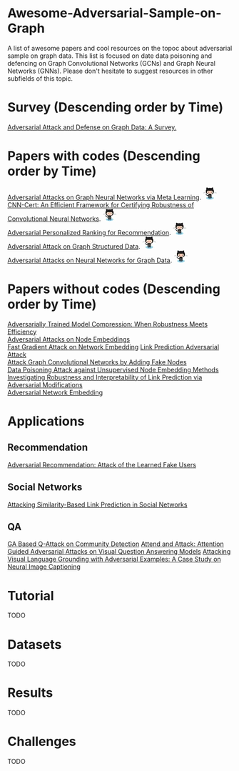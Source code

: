# Awesome-Adversarial-Sample-on-Graph
A list of awesome papers and cool resources on the topoc about adversarial sample on graph data. This list is focused on date data poisoning and defencing on Graph Convolutional Networks (GCNs) and Graph Neural Networks (GNNs). Please don't hesitate to suggest resources in other subfields of this topic.

# Survey (Descending order by Time)
[Adversarial Attack and Defense on Graph Data: A Survey.](https://arxiv.org/abs/1812.10528)  

# Papers with codes (Descending order by Time)
[Adversarial Attacks on Graph Neural Networks via Meta Learning](https://arxiv.org/abs/1902.08412). [<img src="imgs/Octocat_s1.jpg"/>](https://github.com/danielzuegner/gnn-meta-attack)  
[CNN-Cert: An Efficient Framework for Certifying Robustness of Convolutional Neural Networks](https://arxiv.org/abs/1811.12395). [<img src="imgs/Octocat_s1.jpg"/>](https://github.com/IBM/CNN-Cert)  
[Adversarial Personalized Ranking for Recommendation](https://arxiv.org/abs/1808.03908). [<img src="imgs/Octocat_s1.jpg"/>](https://github.com/hexiangnan/adversarial_personalized_ranking)  
[Adversarial Attack on Graph Structured Data](https://arxiv.org/abs/1806.02371). [<img src="imgs/Octocat_s1.jpg"/>](https://github.com/Hanjun-Dai/graph_adversarial_attack)  
[Adversarial Attacks on Neural Networks for Graph Data](https://arxiv.org/abs/1805.07984). [<img src="imgs/Octocat_s1.jpg"/>](https://github.com/danielzuegner/nettack)

# Papers without codes (Descending order by Time)
[Adversarially Trained Model Compression: When Robustness Meets Efficiency](https://arxiv.org/abs/1902.03538)   
[Adversarial Attacks on Node Embeddings](https://arxiv.org/abs/1809.01093)  
[Fast Gradient Attack on Network Embedding](https://arxiv.org/abs/1809.02797)
[Link Prediction Adversarial Attack](https://arxiv.org/abs/1810.01110)  
[Attack Graph Convolutional Networks by Adding Fake Nodes](https://arxiv.org/abs/1810.10751)  
[Data Poisoning Attack against Unsupervised Node Embedding Methods](https://arxiv.org/abs/1810.12881)  
[Investigating Robustness and Interpretability of Link Prediction via Adversarial Modifications](https://openreview.net/forum?id=Hkg7rbcp67)  
[Adversarial Network Embedding](https://arxiv.org/abs/1711.07838)  

# Applications
## Recommendation
[Adversarial Recommendation: Attack of the Learned Fake Users](https://arxiv.org/abs/1809.08336)  

## Social Networks
[Attacking Similarity-Based Link Prediction in Social Networks](https://arxiv.org/abs/1809.08368)

## QA
[GA Based Q-Attack on Community Detection](https://arxiv.org/abs/1811.00430)
[Attend and Attack: Attention Guided Adversarial Attacks on Visual Question Answering Models]()
[Attacking Visual Language Grounding with Adversarial Examples: A Case Study on Neural Image Captioning](http://www.aclweb.org/anthology/P18-1241)

# Tutorial 
TODO

# Datasets
TODO


# Results
TODO



# Challenges
TODO
